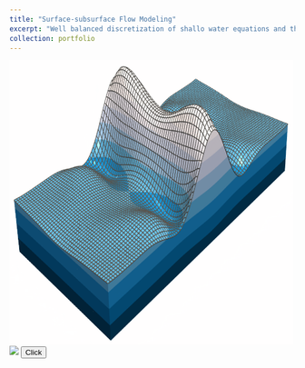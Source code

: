 ```yaml
---
title: "Surface-subsurface Flow Modeling"
excerpt: "Well balanced discretization of shallo water equations and their coupling with subsurface flow.<br/><img src='/images/SWExample.png' width='500' height='500'>"
collection: portfolio
---
```


<div class='wrapper'>
<section>
    <img id="pic-click" src='/images/SWExample.png' width='500' height='500' />
    <img id="gif-click" src="/images/Movie.gif" />
    <button id="click">Click</button>
  </section>
  </div>
